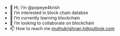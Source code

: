 - 👋 Hi, I’m @popeye4krish
- 👀 I’m interested in block chain databse
- 🌱 I’m currently learning blockchain
- 💞️ I’m looking to collaborate on blockchain
- 📫 How to reach me muthukrishnan.h@outlook.com

<!---
popeye4krish/popeye4krish is a ✨ special ✨ repository because its `README.md` (this file) appears on your GitHub profile.
You can click the Preview link to take a look at your changes.
--->
